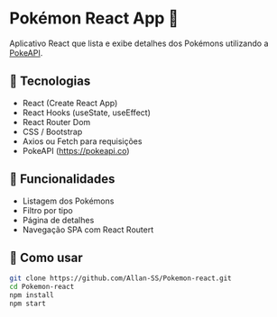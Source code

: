 # Pokémon React App 🧩

Aplicativo React que lista e exibe detalhes dos Pokémons utilizando a [PokeAPI](https://pokeapi.co).

## 🔧 Tecnologias

* React (Create React App)
* React Hooks (useState, useEffect)
* React Router Dom
* CSS / Bootstrap
* Axios ou Fetch para requisições
* PokeAPI (https://pokeapi.co)

## 📁 Funcionalidades

* Listagem dos Pokémons
* Filtro por tipo
* Página de detalhes
* Navegação SPA com React Routert

## 🚀 Como usar

```bash
git clone https://github.com/Allan-SS/Pokemon-react.git
cd Pokemon-react
npm install
npm start
